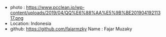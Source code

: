 - photo : https://www.pcclean.io/wp-content/uploads/2019/04/QQ%E6%88%AA%E5%9B%BE20190419211317.png
- Location: Indonesia
- github: https://github.com/fajarmzky Name : Fajar Muzaky
